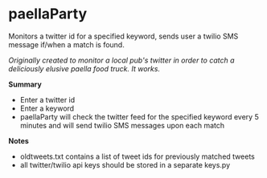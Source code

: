 # paellaParty
Monitors a twitter id for a specified keyword, sends user a twilio SMS message if/when a match is found.

_Originally created to monitor a local pub's twitter in order to catch a deliciously elusive paella food truck. It works._

<strong>Summary</strong><br />
* Enter a twitter id<br />
* Enter a keyword<br />
* paellaParty will check the twitter feed for the specified keyword every 5 minutes and will send twilio SMS messages upon each match

<strong>Notes</strong><br />
* oldtweets.txt contains a list of tweet ids for previously matched tweets<br />
* all twitter/twilio api keys should be stored in a separate keys.py
